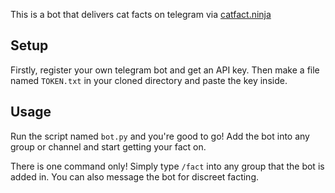 This is a bot that delivers cat facts on telegram via [catfact.ninja](https://catfact.ninja/)

## Setup
Firstly, register your own telegram bot and get an API key. Then make a file named `TOKEN.txt` in your cloned directory and paste the key inside.

## Usage
Run the script named `bot.py` and you're good to go! Add the bot into any group or channel and start getting your fact on.

There is one command only! Simply type `/fact` into any group that the bot is added in. You can also message the bot for discreet facting.
